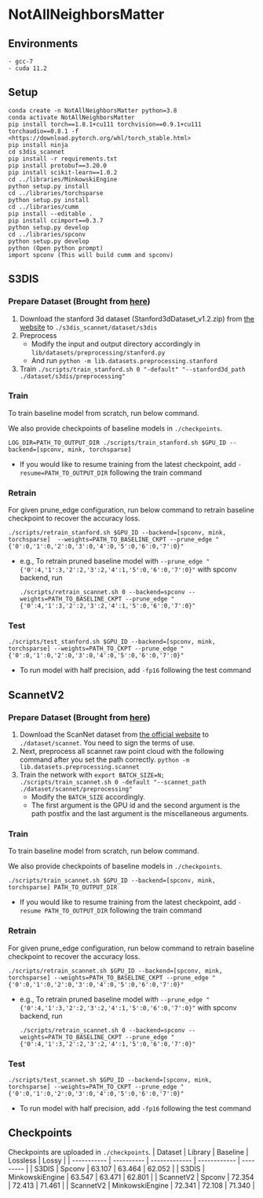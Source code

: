# NotAllNeighborsMatter

## Environments

```
- gcc-7
- cuda 11.2
```

## Setup

```
conda create -n NotAllNeighborsMatter python=3.8
conda activate NotAllNeighborsMatter
pip install torch==1.8.1+cu111 torchvision==0.9.1+cu111 torchaudio==0.8.1 -f <https://download.pytorch.org/whl/torch_stable.html>
pip install ninja
cd s3dis_scannet
pip install -r requirements.txt
pip install protobuf==3.20.0
pip install scikit-learn==1.0.2
cd ../libraries/MinkowskiEngine
python setup.py install
cd ../libraries/torchsparse
python setup.py install
cd ../libraries/cumm
pip install --editable .
pip install ccimport==0.3.7
python setup.py develop
cd ../libraries/spconv
python setup.py develop
python (Open python prompt)
import spconv (This will build cumm and spconv)

```

## S3DIS

### Prepare Dataset (Brought from [here](https://github.com/chrischoy/SpatioTemporalSegmentation/tree/master#stanford-3d-dataset))

1. Download the stanford 3d dataset (Stanford3dDataset_v1.2.zip) from [the website](http://buildingparser.stanford.edu/dataset.html) to `./s3dis_scannet/dataset/s3dis`
2. Preprocess
    - Modify the input and output directory accordingly in `lib/datasets/preprocessing/stanford.py`
    - And run `python -m lib.datasets.preprocessing.stanford`
3. Train
`./scripts/train_stanford.sh 0 "-default" "--stanford3d_path ./dataset/s3dis/preprocessing"`

### Train

To train baseline model from scratch, run below command.

We also provide checkpoints of baseline models in `./checkpoints`.

```
LOG_DIR=PATH_TO_OUTPUT_DIR ./scripts/train_stanford.sh $GPU_ID --backend=[spconv, mink, torchsparse]
```

- If you would like to resume training from the latest checkpoint, add `-resume=PATH_TO_OUTPUT_DIR` following the train command

### Retrain

For given prune_edge configuration, run below command to retrain baseline checkpoint to recover the accuracy loss.

```
./scripts/retrain_stanford.sh $GPU_ID --backend=[spconv, mink, torchsparse]  --weights=PATH_TO_BASELINE_CKPT --prune_edge "{'0':0,'1':0,'2':0,'3':0,'4':0,'5':0,'6':0,'7':0}"
```

- e.g., To retrain pruned baseline model with `--prune_edge "{'0':4,'1':3,'2':2,'3':2,'4':1,'5':0,'6':0,'7':0}"` with spconv backend, run
    
    ```
    ./scripts/retrain_scannet.sh 0 --backend=spconv --weights=PATH_TO_BASELINE_CKPT --prune_edge "{'0':4,'1':3,'2':2,'3':2,'4':1,'5':0,'6':0,'7':0}"
    ```
    

### Test

```
./scripts/test_stanford.sh $GPU_ID --backend=[spconv, mink, torchsparse] --weights=PATH_TO_CKPT --prune_edge "{'0':0,'1':0,'2':0,'3':0,'4':0,'5':0,'6':0,'7':0}"
```

- To run model with half precision, add `-fp16` following the test command

## ScannetV2

### Prepare Dataset (Brought from [here](https://github.com/chrischoy/SpatioTemporalSegmentation/tree/master#scannet-training))

1. Download the ScanNet dataset from [the official website](http://kaldir.vc.in.tum.de/scannet_benchmark/documentation) to `./dataset/scannet`. You need to sign the terms of use.
2. Next, preprocess all scannet raw point cloud with the following command after you set the path correctly.
`python -m lib.datasets.preprocessing.scannet`
3. Train the network with
`export BATCH_SIZE=N; ./scripts/train_scannet.sh 0 -default "--scannet_path ./dataset/scannet/preprocessing"`
    - Modify the `BATCH_SIZE` accordingly.
    - The first argument is the GPU id and the second argument is the path postfix and the last argument is the miscellaneous arguments.

### Train

To train baseline model from scratch, run below command.

We also provide checkpoints of baseline models in `./checkpoints`.

```
./scripts/train_scannet.sh $GPU_ID --backend=[spconv, mink, torchsparse] PATH_TO_OUTPUT_DIR
```

- If you would like to resume training from the latest checkpoint, add `-resume PATH_TO_OUTPUT_DIR` following the train command

### Retrain

For given prune_edge configuration, run below command to retrain baseline checkpoint to recover the accuracy loss.

```
./scripts/retrain_scannet.sh $GPU_ID --backend=[spconv, mink, torchsparse] --weights=PATH_TO_BASELINE_CKPT --prune_edge "{'0':0,'1':0,'2':0,'3':0,'4':0,'5':0,'6':0,'7':0}"
```

- e.g., To retrain pruned baseline model with `--prune_edge "{'0':4,'1':3,'2':2,'3':2,'4':1,'5':0,'6':0,'7':0}"` with spconv backend, run
    
    ```
    ./scripts/retrain_scannet.sh 0 --backend=spconv --weights=PATH_TO_BASELINE_CKPT --prune_edge "{'0':4,'1':3,'2':2,'3':2,'4':1,'5':0,'6':0,'7':0}"
    ```
    

### Test

```
./scripts/test_scannet.sh $GPU_ID --backend=[spconv, mink, torchsparse] --weights=PATH_TO_CKPT --prune_edge "{'0':0,'1':0,'2':0,'3':0,'4':0,'5':0,'6':0,'7':0}"
```

- To run model with half precision, add `-fp16` following the test command


## Checkpoints
Checkpoints are uploaded in `./checkpoints`.
| Dataset     | Library          | Baseline      | Lossless     | Lossy     | 
| ----------- | ----------       | ------------- | ------------ | --------- |
|  S3DIS      | Spconv           | 63.107        | 63.464       | 62.052    |
|  S3DIS      | MinkowskiEngine  | 63.547        | 63.471       | 62.801    |
| ScannetV2   | Spconv           | 72.354        | 72.413       | 71.461    |
| ScannetV2   | MinkowskiEngine  | 72.341        | 72.108       | 71.340    |

